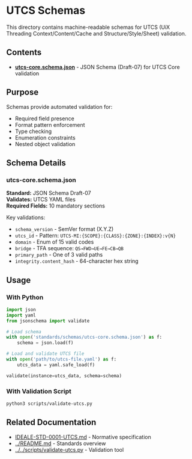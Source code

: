 # UTCS Schemas

This directory contains machine-readable schemas for UTCS (UiX Threading Context/Content/Cache and Structure/Style/Sheet) validation.

## Contents

- **[utcs-core.schema.json](utcs-core.schema.json)** - JSON Schema (Draft-07) for UTCS Core validation

## Purpose

Schemas provide automated validation for:
- Required field presence
- Format pattern enforcement
- Type checking
- Enumeration constraints
- Nested object validation

## Schema Details

### utcs-core.schema.json

**Standard:** JSON Schema Draft-07  
**Validates:** UTCS YAML files  
**Required Fields:** 10 mandatory sections

Key validations:
- `schema_version` - SemVer format (X.Y.Z)
- `utcs_id` - Pattern: `UTCS-MI:{SCOPE}:{CLASS}:{ZONE}:{INDEX}:v{N}`
- `domain` - Enum of 15 valid codes
- `bridge` - TFA sequence: `QS→FWD→UE→FE→CB→QB`
- `primary_path` - One of 3 valid paths
- `integrity.content_hash` - 64-character hex string

## Usage

### With Python

```python
import json
import yaml
from jsonschema import validate

# Load schema
with open('standards/schemas/utcs-core.schema.json') as f:
    schema = json.load(f)

# Load and validate UTCS file
with open('path/to/utcs-file.yaml') as f:
    utcs_data = yaml.safe_load(f)

validate(instance=utcs_data, schema=schema)
```

### With Validation Script

```bash
python3 scripts/validate-utcs.py
```

## Related Documentation

- [IDEALE-STD-0001-UTCS.md](../IDEALE-STD-0001-UTCS.md) - Normative specification
- [../README.md](../README.md) - Standards overview
- [../../scripts/validate-utcs.py](../../scripts/validate-utcs.py) - Validation tool
